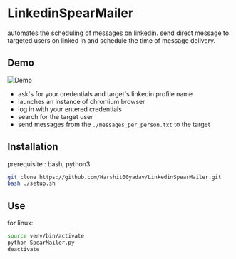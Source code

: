 # LinkedinSpearMailer
automates the scheduling of messages on linkedin. send direct message to targeted users on linked in and schedule the time of message delivery.

## Demo
![Demo](https://raw.githubusercontent.com/Harshit00yadav/LinkedinSpearMailer/main/demos/demo_01.gif)

 + ask's for your credentials and target's linkedin profile name
 + launches an instance of chromium browser
 + log in with your entered credentials
 + search for the target user
 + send messages from the `./messages_per_person.txt` to the target

## Installation
prerequisite : bash, python3
```bash
git clone https://github.com/Harshit00yadav/LinkedinSpearMailer.git
bash ./setup.sh
```

## Use
for linux:
```bash
source venv/bin/activate
python SpearMailer.py
deactivate
```
